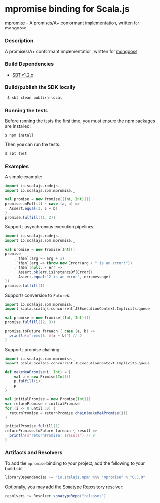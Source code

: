 mpromise binding for Scala.js
================================
[mpromise](https://www.npmjs.com/package/mpromise) - A promises/A+ conformant implementation, written for mongoose.

### Description

A promises/A+ conformant implementation, written for [mongoose](https://github.com/scalajs-io/mongoose).

### Build Dependencies

* [SBT v1.2.x](http://www.scala-sbt.org/download.html)

### Build/publish the SDK locally

```bash
 $ sbt clean publish-local
```

### Running the tests

Before running the tests the first time, you must ensure the npm packages are installed:

```bash
$ npm install
```

Then you can run the tests:

```bash
$ sbt test
```

### Examples

A simple example:

```scala
import io.scalajs.nodejs._
import io.scalajs.npm.mpromise._

val promise = new Promise[(Int, Int)]()
promise.onFulfill { case (a, b) =>
  Assert.equal(3, a + b)
}
promise.fulfill((1, 2))
```

Supports asynchronous execution pipelines:

```scala
import io.scalajs.nodejs._
import io.scalajs.npm.mpromise._

val promise = new Promise[Int]()
promise
    .`then`(arg => arg + 1)
    .`then`(arg => throw new Error(arg + " is an error!"))
    .`then`(null, { err =>
      Assert.ok(err.isInstanceOf[Error])
      Assert.equal("2 is an error", err.message)
})
promise.fulfill(1)
```

Supports conversion to `Future`s.

```scala
import io.scalajs.npm.mpromise._
import scala.scalajs.concurrent.JSExecutionContext.Implicits.queue

val promise = new Promise[(Int, Int)]()
promise.fulfill((2, 3))

promise.toFuture foreach { case (a, b) =>
  println(s"result: ${a + b}") // 5
}
```

Supports promise chaining:

```scala
import io.scalajs.npm.mpromise._
import scala.scalajs.concurrent.JSExecutionContext.Implicits.queue

def makeMeAPromise(i: Int) = {
    val p = new Promise[Int]()
    p.fulfill(i)
    p
}

val initialPromise = new Promise[Int]()
var returnPromise = initialPromise
for (i <- 0 until 10) {
  returnPromise = returnPromise.chain(makeMeAPromise(i))
}

initialPromise.fulfill(1)
returnPromise.toFuture foreach { result =>
  println(s"returnPromise: $result") // 9
}
```

### Artifacts and Resolvers

To add the `mpromise` binding to your project, add the following to your build.sbt:  

```sbt
libraryDependencies += "io.scalajs.npm" %%% "mpromise" % "0.5.0"
```

Optionally, you may add the Sonatype Repository resolver:

```sbt   
resolvers += Resolver.sonatypeRepo("releases") 
```